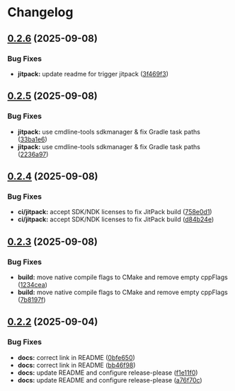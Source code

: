 # Changelog

## [0.2.6](https://github.com/chairoel/serial-port-lib/compare/v0.2.5...v0.2.6) (2025-09-08)


### Bug Fixes

* **jitpack:** update readme for trigger jitpack ([3f469f3](https://github.com/chairoel/serial-port-lib/commit/3f469f35524c6cda547216016bf95cfe7f8608a9))

## [0.2.5](https://github.com/chairoel/serial-port-lib/compare/v0.2.4...v0.2.5) (2025-09-08)


### Bug Fixes

* **jitpack:** use cmdline-tools sdkmanager & fix Gradle task paths ([33ba1e6](https://github.com/chairoel/serial-port-lib/commit/33ba1e60a845f3ae108b22d6da01870ef3b021cf))
* **jitpack:** use cmdline-tools sdkmanager & fix Gradle task paths ([2236a97](https://github.com/chairoel/serial-port-lib/commit/2236a976609003e5eb9ee4150f01e98079fa74fd))

## [0.2.4](https://github.com/chairoel/serial-port-lib/compare/v0.2.3...v0.2.4) (2025-09-08)


### Bug Fixes

* **ci/jitpack:** accept SDK/NDK licenses to fix JitPack build ([758e0d1](https://github.com/chairoel/serial-port-lib/commit/758e0d1987deeaf397af12d03f19450d0466b91a))
* **ci/jitpack:** accept SDK/NDK licenses to fix JitPack build ([d84b24e](https://github.com/chairoel/serial-port-lib/commit/d84b24e4458ddae5207a412dbb32f2a026c5eafb))

## [0.2.3](https://github.com/chairoel/serial-port-lib/compare/v0.2.2...v0.2.3) (2025-09-08)


### Bug Fixes

* **build:** move native compile flags to CMake and remove empty cppFlags ([1234cea](https://github.com/chairoel/serial-port-lib/commit/1234cea01b3c966d7ff754efa0af6ef820e3bd94))
* **build:** move native compile flags to CMake and remove empty cppFlags ([7b8197f](https://github.com/chairoel/serial-port-lib/commit/7b8197f98ea94cb18a906b4551dc9fcf0a7e5372))

## [0.2.2](https://github.com/chairoel/serial-port-lib/compare/v0.2.1...v0.2.2) (2025-09-04)


### Bug Fixes

* **docs:** correct link in README ([0bfe650](https://github.com/chairoel/serial-port-lib/commit/0bfe6503466d6e62ce44f097051f680c57f5a8d0))
* **docs:** correct link in README ([bb46f98](https://github.com/chairoel/serial-port-lib/commit/bb46f9892b4533e9714de115583adb0e240689e2))
* **docs:** update README and configure release-please ([f1e11f0](https://github.com/chairoel/serial-port-lib/commit/f1e11f04e54348d9983bdd5a20d053a84b2b978e))
* **docs:** update README and configure release-please ([a76f70c](https://github.com/chairoel/serial-port-lib/commit/a76f70c0e681ce8ad6f9cdc9d1f3fcfa1f0c5f5c))
